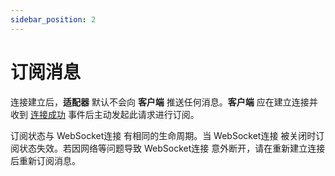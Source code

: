 ```yaml
---
sidebar_position: 2
---
```


# 订阅消息

连接建立后，**适配器** 默认不会向 **客户端** 推送任何消息。**客户端** 应在建立连接并收到 [连接成功](../events/connected) 事件后主动发起此请求进行订阅。



订阅状态与 WebSocket连接 有相同的生命周期。当 WebSocket连接 被关闭时订阅状态失效。若因网络等问题导致 WebSocket连接 意外断开，请在重新建立连接后重新订阅消息。